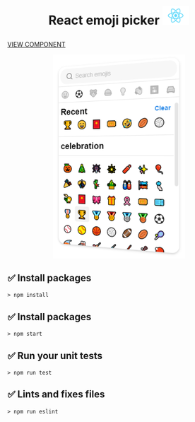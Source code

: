 <h1>
    <p align="center">
        React emoji picker <img  src="./react-logo.png" width="60px" />
    </p>
</h1>


[VIEW COMPONENT](https://bit.dev/personal-dev/emoji-picker/react-emoji-picker)

<p align="center">
    <img src="../emoji-picker.PNG" />
</p>

## :white_check_mark: Install packages
```console
> npm install
```

## :white_check_mark: Install packages
```console
> npm start
```


## :white_check_mark: Run your unit tests
```console
> npm run test
```

## :white_check_mark: Lints and fixes files
```console
> npm run eslint
```